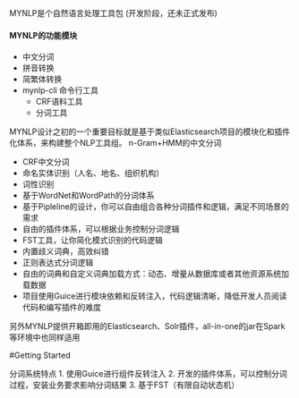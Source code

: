 MYNLP是个自然语言处理工具包
(开发阶段，还未正式发布)



#### MYNLP的功能模块

* 中文分词
* 拼音转换
* 简繁体转换
* mynlp-cli 命令行工具
    * CRF语料工具
    * 分词工具

MYNLP设计之初的一个重要目标就是基于类似Elasticsearch项目的模块化和插件化体系，来构建整个NLP工具组。
n-Gram+HMM的中文分词
* CRF中文分词
* 命名实体识别（人名、地名、组织机构）
* 词性识别
* 基于WordNet和WordPath的分词体系
* 基于Pipleline的设计，你可以自由组合各种分词插件和逻辑，满足不同场景的需求
* 自由的插件体系，可以根据业务控制分词逻辑
* FST工具，让你简化模式识别的代码逻辑
* 内置歧义词典，高效纠错
* 正则表达式分词逻辑
* 自由的词典和自定义词典加载方式：动态、增量从数据库或者其他资源系统加载数据
* 项目使用Guice进行模块依赖和反转注入，代码逻辑清晰，降低开发人员阅读代码和编写插件的难度

另外MYNLP提供开箱即用的Elasticsearch、Solr插件，all-in-one的jar在Spark等环境中也同样适用      

#Getting Started

分词系统特点
    1. 使用Guice进行组件反转注入
    2. 开发的插件体系，可以控制分词过程，安装业务要求影响分词结果
    3. 基于FST（有限自动状态机）

